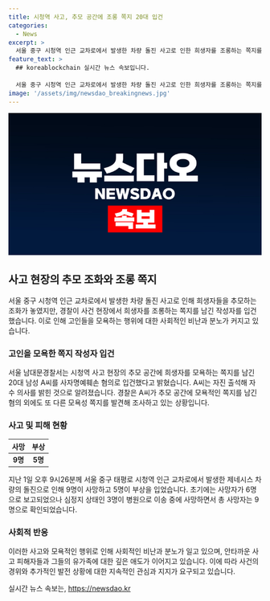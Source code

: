 ```yaml
---
title: 시청역 사고, 추모 공간에 조롱 쪽지 20대 입건
categories:
  - News
excerpt: >
  서울 중구 시청역 인근 교차로에서 발생한 차량 돌진 사고로 인한 희생자를 조롱하는 쪽지를 남긴 A씨가 경찰에 입건됐다. A씨는 추모 공간에 희생자 피를 토마토 주스에 빗대 표현한 조롱 쪽지를 남긴 혐의를 받고 있으며, 경찰은 이날 추가 모욕성 쪽지를 발견했다고 전했다. 사고는 1일 발생하여 9명이 사망하고 5명이 부상을 입었으며, 더팩트는 더 많은 제보를 기다리고 있다. (150자)
feature_text: >
  ## koreablockchain 실시간 뉴스 속보입니다.

  서울 중구 시청역 인근 교차로에서 발생한 차량 돌진 사고로 인한 희생자를 조롱하는 쪽지를 남긴 A씨가 경찰에 입건됐다. A씨는 추모 공간에 희생자 피를 토마토 주스에 빗대 표현한 조롱 쪽지를 남긴 혐의를 받고 있으며, 경찰은 이날 추가 모욕성 쪽지를 발견했다고 전했다. 사고는 1일 발생하여 9명이 사망하고 5명이 부상을 입었으며, 더팩트는 더 많은 제보를 기다리고 있다. (150자)
image: '/assets/img/newsdao_breakingnews.jpg'
---
```


<p><img src="/assets/img/newsdao_breakingnews.jpg" alt="koreablockchain 속보" /></p>

<h2 data-ke-size="size26">사고 현장의 추모 조화와 조롱 쪽지</h2>

<p data-ke-size="size16">서울 중구 시청역 인근 교차로에서 발생한 차량 돌진 사고로 인해 희생자들을 추모하는 조화가 놓였지만, 경찰이 사건 현장에서 희생자를 조롱하는 쪽지를 남긴 작성자를 입건했습니다. 이로 인해 고인들을 모욕하는 행위에 대한 사회적인 비난과 분노가 커지고 있습니다.</p>

<h3>고인을 모욕한 쪽지 작성자 입건</h3>

<p data-ke-size="size16">서울 남대문경찰서는 시청역 사고 현장의 추모 공간에 희생자를 모욕하는 쪽지를 남긴 20대 남성 A씨를 사자명예훼손 혐의로 입건했다고 밝혔습니다. A씨는 자진 출석해 자수 의사를 밝힌 것으로 알려졌습니다. 경찰은 A씨가 추모 공간에 모욕적인 쪽지를 남긴 혐의 외에도 또 다른 모욕성 쪽지를 발견해 조사하고 있는 상황입니다.</p>

<h3>사고 및 피해 현황</h3>

<table>
    <thead>
        <tr>
            <th><b>사망</b></th>
            <th><b>부상</b></th>
        </tr>
    </thead>
    <tbody>
        <tr>
            <td style="text-align: center; height: 17px;"><b>9명</b></td>
            <td style="text-align: center; height: 17px;"><b>5명</b></td>
        </tr>
    </tbody>
</table>

<p data-ke-size="size16">지난 1일 오후 9시26분께 서울 중구 태평로 시청역 인근 교차로에서 발생한 제네시스 차량의 돌진으로 인해 9명이 사망하고 5명이 부상을 입었습니다. 초기에는 사망자가 6명으로 보고되었으나 심정지 상태인 3명이 병원으로 이송 중에 사망하면서 총 사망자는 9명으로 확인되었습니다.</p>

<h3>사회적 반응</h3>

<p data-ke-size="size16">이러한 사고와 모욕적인 행위로 인해 사회적인 비난과 분노가 일고 있으며, 안타까운 사고 피해자들과 그들의 유가족에 대한 깊은 애도가 이어지고 있습니다. 이에 따라 사건의 경위와 추가적인 발전 상황에 대한 지속적인 관심과 지지가 요구되고 있습니다.</p>
실시간 뉴스 속보는, <a href="https://newsdao.kr" rel="dofollow">https://newsdao.kr</a>


